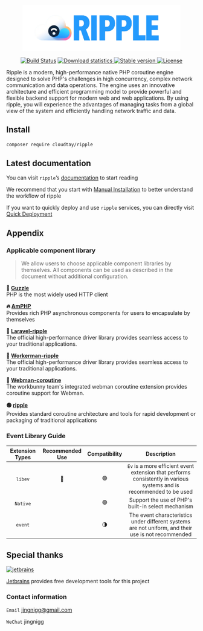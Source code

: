 <p align="center">
<img src="assets/images/logo.png" width="420" alt="Logo">
</p>
<p align="center">
<a href="#"><img src="https://img.shields.io/badge/PHP-%3E%3D%208.1-blue" alt="Build Status"></a>
<a href="https://packagist.org/packages/cloudtay/ripple"><img src="https://img.shields.io/packagist/dt/cloudtay/ripple" alt="Download statistics"> </a>
<a href="https://packagist.org/packages/cloudtay/ripple"><img src="https://img.shields.io/packagist/v/cloudtay/ripple" alt="Stable version"> </a>
<a href="https://packagist.org/packages/cloudtay/ripple"><img src="https://img.shields.io/packagist/l/cloudtay/ripple" alt="License"></a>
</p>
<p>
Ripple is a modern, high-performance native PHP coroutine engine designed to solve PHP's challenges in high concurrency, complex network communication and data operations.
The engine uses an innovative architecture and efficient programming model to provide powerful and flexible backend support for modern web and web applications.
By using ripple, you will experience the advantages of managing tasks from a global view of the system and efficiently handling network traffic and data. </p>

## Install

````bash
composer require cloudtay/ripple
````

## Latest documentation

You can visit `ripple`’s [documentation](https://ripple.cloudtay.com/) to start reading

We recommend that you start with [Manual Installation](https://ripple.cloudtay.com/docs/install/professional) to better
understand the workflow of ripple

If you want to quickly deploy and use `ripple` services, you can directly
visit [Quick Deployment](https://ripple.cloudtay.com/docs/install/server)

## Appendix

### Applicable component library

> We allow users to choose applicable component libraries by themselves. All components can be used as described in the
> document without additional configuration.

**🚀 [Guzzle](https://docs.guzzlephp.org/en/stable/)**  
PHP is the most widely used HTTP client

**🔥 [AmPHP](https://amphp.org/)**  
Provides rich PHP asynchronous components for users to encapsulate by themselves

**🚀 [Laravel-ripple](https://github.com/cloudtay/laravel-ripple)**  
The official high-performance driver library provides seamless access to your traditional applications.

**🚀 [Workerman-ripple](https://github.com/cloudtay/workerman-ripple)**  
The official high-performance driver library provides seamless access to your traditional applications.

**🚀 [Webman-coroutine](https://github.com/workbunny/webman-coroutine)**  
The workbunny team's integrated webman coroutine extension provides coroutine support for Webman.

**🟢 [ripple](https://github.com/cloudtay/ripple)**  
Provides standard coroutine architecture and tools for rapid development or packaging of traditional applications

### Event Library Guide

| Extension Types | Recommended Use | Compatibility |                                                     Description                                                      |
|:---------------:|:---------------:|:-------------:|:--------------------------------------------------------------------------------------------------------------------:|
|     `libev`     |       🏅️       |      🟢️      | `Ev` is a more efficient event extension that performs consistently in various systems and is recommended to be used |
|    `Native`     |        ️        |      🟢       |                                  Support the use of PHP's built-in select mechanism                                  |
|     `event`     |                 |      🌗       |         The event characteristics under different systems are not uniform, and their use is not recommended          |

## Special thanks

<a href="https://www.jetbrains.com/?from=ripple" target="__blank">
    <img src="https://www.jetbrains.com/company/brand/img/jetbrains_logo.png" width="200" alt="jetbrains">
</a>

[Jetbrains](https://www.jetbrains.com/?from=ripple) provides free development tools for this project

### Contact information

`Email` jingnigg@gmail.com

`WeChat` jingnigg
